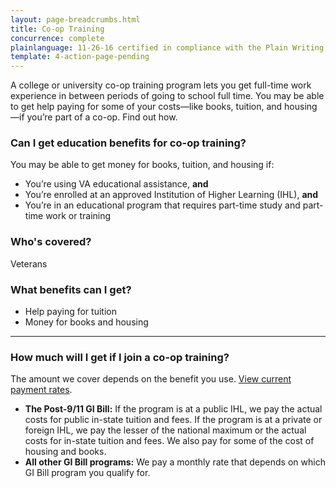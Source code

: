 ```yaml
---
layout: page-breadcrumbs.html
title: Co-op Training
concurrence: complete
plainlanguage: 11-26-16 certified in compliance with the Plain Writing Act
template: 4-action-page-pending
---
```


A college or university co-op training program lets you get full-time work experience in between periods of going to school full time.  You may be able to get help paying for some of your costs—like books, tuition, and housing—if you’re part of a co-op. Find out how.

<div class="call-out" markdown="1">

### Can I get education benefits for co-op training?
You may be able to get money for books, tuition, and housing if:
- You’re using VA educational assistance, **and**
- You’re enrolled at an approved Institution of Higher Learning (IHL), **and**
- You’re in an educational program that requires part-time study and part-time work or training

### Who's covered?
Veterans
</div>


### What benefits can I get?

- Help paying for tuition
- Money for books and housing 

-----

### How much will I get if I join a co-op training?

The amount we cover depends on the benefit you use. [View current payment rates](http://www.benefits.va.gov/gibill/resources/benefits_resources/rate_tables.asp).

- **The Post-9/11 GI Bill:** If the program is at a public IHL, we pay the actual costs for public in-state tuition and fees. If the program is at a private or foreign IHL, we pay the lesser of the national maximum or the actual costs for in-state tuition and fees. We also pay for some of the cost of housing and books.
- **All other GI Bill programs:** We pay a monthly rate that depends on which GI Bill program you qualify for. 


